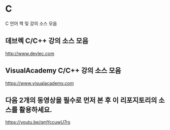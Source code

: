 # C

C 언어 책 및 강의 소스 모음

## 데브렉 C/C++ 강의 소스 모음

http://www.devlec.com

## VisualAcademy C/C++ 강의 소스 모음

https://www.visualacademy.com

## 다음 2개의 동영상을 필수로 먼저 본 후 이 리포지토리의 소스를 활용하세요.

https://youtu.be/qmYccuwU7rs
